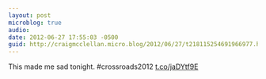 ```yaml
---
layout: post
microblog: true
audio: 
date: 2012-06-27 17:55:03 -0500
guid: http://craigmcclellan.micro.blog/2012/06/27/t218115254691966977.html
---
```

This made me sad tonight. #crossroads2012  [t.co/jaDYtf9E](http://t.co/jaDYtf9E)
